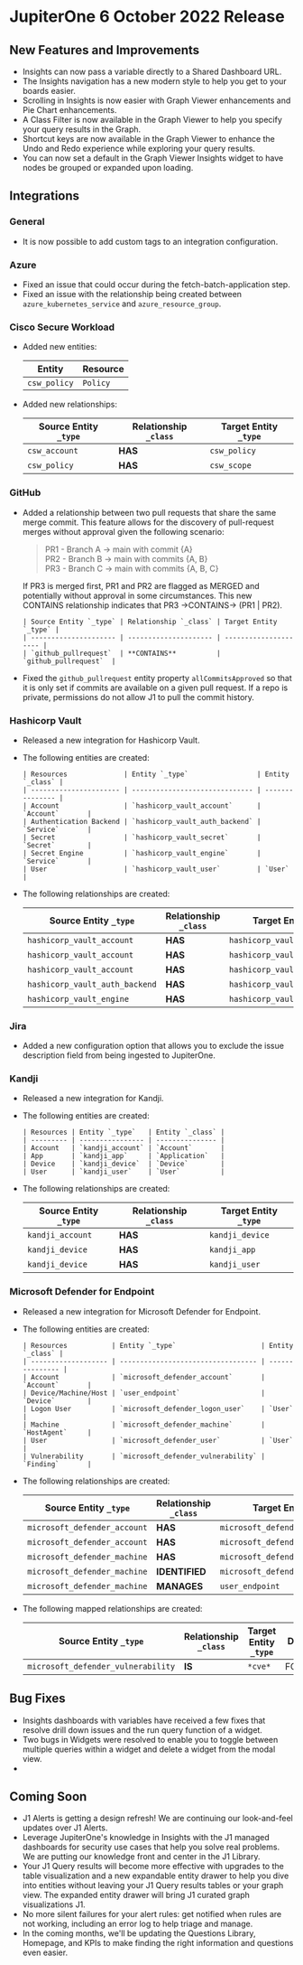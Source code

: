 # JupiterOne 6 October 2022 Release

## New Features and Improvements
-   Insights can now pass a variable directly to a Shared Dashboard URL. 
-   The Insights navigation has a new modern style to help you get to your boards easier. 
-   Scrolling in Insights is now easier with Graph Viewer enhancements and Pie Chart enhancements. 
-   A Class Filter is now available in the Graph Viewer to help you specify your query results in the Graph. 
-   Shortcut keys are now available in the Graph Viewer to enhance the Undo and Redo experience while exploring your query results. 
-   You can now set a default in the Graph Viewer Insights widget to have nodes be grouped or expanded upon loading. 

## Integrations
### General
  - It is now possible to add custom tags to an integration configuration.

### Azure
  - Fixed an issue that could occur during the fetch-batch-application step.
  - Fixed an issue with the relationship being created between `azure_kubernetes_service` and `azure_resource_group`.

### Cisco Secure Workload
  - Added new entities:

    | Entity       | Resource   |
    | ------------ | ---------- |
    | `csw_policy` | `Policy`   |

  - Added new relationships:

    | Source Entity `_type` | Relationship `_class` | Target Entity `_type` |
    | --------------------- | --------------------- | --------------------- |
    | `csw_account`         | **HAS**               | `csw_policy`          |
    | `csw_policy`          | **HAS**               | `csw_scope`           |

### GitHub
  - Added a relationship between two pull requests that share the same merge commit. This feature allows for the discovery of pull-request merges without approval given the following scenario:

    > PR1 - Branch A -> main with commit {A}  
    > PR2 - Branch B -> main with commits {A, B}  
    > PR3 - Branch C -> main with commits {A, B, C}

  	If PR3 is merged first, PR1 and PR2 are flagged as MERGED and potentially without approval in some 	  	  circumstances. This new CONTAINS relationship indicates that PR3 ->CONTAINS-> (PR1 | PR2).

        | Source Entity `_type` | Relationship `_class` | Target Entity `_type` |
        | --------------------- | --------------------- | --------------------- |
        | `github_pullrequest`  | **CONTAINS**          | `github_pullrequest`  |

  - Fixed the `github_pullrequest` entity property `allCommitsApproved` so that it is only set if commits are available on a given pull request. If a repo is private, permissions do not allow J1 to pull the commit history.

### Hashicorp Vault
- Released a new integration for Hashicorp Vault. 

- The following entities are created:

      | Resources              | Entity `_type`                 | Entity `_class` |
      | ---------------------- | ------------------------------ | --------------- |
      | Account                | `hashicorp_vault_account`      | `Account`       |
      | Authentication Backend | `hashicorp_vault_auth_backend` | `Service`       |
      | Secret                 | `hashicorp_vault_secret`       | `Secret`        |
      | Secret Engine          | `hashicorp_vault_engine`       | `Service`       |
      | User                   | `hashicorp_vault_user`         | `User`          |

- The following relationships are created:

    | Source Entity `_type`          | Relationship `_class` | Target Entity `_type`          |
    | ------------------------------ | --------------------- | ------------------------------ |
    | `hashicorp_vault_account`      | **HAS**               | `hashicorp_vault_auth_backend` |
    | `hashicorp_vault_account`      | **HAS**               | `hashicorp_vault_engine`       |
    | `hashicorp_vault_account`      | **HAS**               | `hashicorp_vault_user`         |
    | `hashicorp_vault_auth_backend` | **HAS**               | `hashicorp_vault_user`         |
    | `hashicorp_vault_engine`       | **HAS**               | `hashicorp_vault_secret`       |


### Jira
  - Added a new configuration option that allows you to exclude the issue description field from being ingested to JupiterOne.

### Kandji
- Released a new integration for Kandji.

- The following entities are created:

      | Resources | Entity `_type`   | Entity `_class` |
      | --------- | ---------------- | --------------- |
      | Account   | `kandji_account` | `Account`       |
      | App       | `kandji_app`     | `Application`   |
      | Device    | `kandji_device`  | `Device`        |
      | User      | `kandji_user`    | `User`          |

- The following relationships are created:

    | Source Entity `_type` | Relationship `_class` | Target Entity `_type` |
    | --------------------- | --------------------- | --------------------- |
    | `kandji_account`      | **HAS**               | `kandji_device`       |
    | `kandji_device`       | **HAS**               | `kandji_app`          |
    | `kandji_device`       | **HAS**               | `kandji_user`         |

### Microsoft Defender for Endpoint
- Released a new integration for Microsoft Defender for Endpoint.

- The following entities are created:

      | Resources           | Entity `_type`                     | Entity `_class` |
      | ------------------- | ---------------------------------- | --------------- |
      | Account             | `microsoft_defender_account`       | `Account`       |
      | Device/Machine/Host | `user_endpoint`                    | `Device`        |
      | Logon User          | `microsoft_defender_logon_user`    | `User`          |
      | Machine             | `microsoft_defender_machine`       | `HostAgent`     |
      | User                | `microsoft_defender_user`          | `User`          |
      | Vulnerability       | `microsoft_defender_vulnerability` | `Finding`       |

- The following relationships are created:

    | Source Entity `_type`        | Relationship `_class` | Target Entity `_type`              |
    | ---------------------------- | --------------------- | ---------------------------------- |
    | `microsoft_defender_account` | **HAS**               | `microsoft_defender_machine`       |
    | `microsoft_defender_account` | **HAS**               | `microsoft_defender_user`          |
    | `microsoft_defender_machine` | **HAS**               | `microsoft_defender_logon_user`    |
    | `microsoft_defender_machine` | **IDENTIFIED**        | `microsoft_defender_vulnerability` |
    | `microsoft_defender_machine` | **MANAGES**           | `user_endpoint`                    |

- The following mapped relationships are created:

    | Source Entity `_type`              | Relationship `_class` | Target Entity `_type` | Direction |
    | ---------------------------------- | --------------------- | --------------------- | --------- |
    | `microsoft_defender_vulnerability` | **IS**                | `*cve*`               | FORWARD   |


## Bug Fixes
-  Insights dashboards with variables have received a few fixes that resolve drill down issues and the run query function of a widget. 
-  Two bugs in Widgets were resolved to enable you to toggle between multiple queries within a widget and delete a widget from the modal view. 
-  

## Coming Soon
- J1 Alerts is getting a design refresh! We are continuing our look-and-feel updates over J1 Alerts. 
- Leverage JupiterOne's knowledge in Insights with the J1 managed dashboards for security use cases that help you solve real problems. We are putting our knowledge front and center in the J1 Library. 
- Your J1 Query results will become more effective with upgrades to the table visualization and a new expandable entity drawer to help you dive into entities without leaving your J1 Query results tables or your graph view. The expanded entity drawer will bring J1 curated graph visualizations J1.
- No more silent failures for your alert rules: get notified when rules are not working, including an error log to help triage and manage. 
- In the coming months, we'll be updating the Questions Library, Homepage, and KPIs to make finding the right information and questions even easier.
